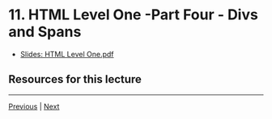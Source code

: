 # 11. HTML Level One -Part Four - Divs and Spans

-   [Slides: HTML Level One.pdf](https://python-ds.s3.us-west-1.amazonaws.com/Python-and-Django-Full-Stack-Web-Developer-Bootcamp/Resources/HTML+Level+One.pdf)


##  Resources for this lecture




---

[Previous](./10_HTML-Level-One-Part-Three-Lists.md) | [Next](./12_HTML-Level-One-Part-Five-Attributes.md)
